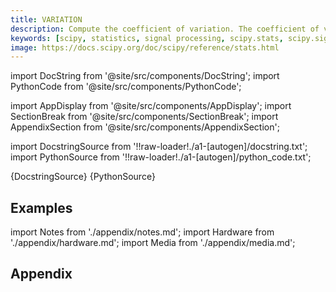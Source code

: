 ```yaml
---
title: VARIATION
description: Compute the coefficient of variation. The coefficient of variation is the standard deviation divided by the mean.  This function is equivalent to      np.std(x, axis=axis, ddof=ddof) / np.mean(x)  The default for ``ddof`` is 0, but many definitions of the coefficient of variation use the square root of the unbiased sample variance for the sample standard deviation, which corresponds to ``ddof=1``.  The function does not take the absolute value of the mean of the data, so the return value is negative if the mean is negative.
keywords: [scipy, statistics, signal processing, scipy.stats, scipy.signal, scipy.stats.variation]
image: https://docs.scipy.org/doc/scipy/reference/stats.html
---
```


[//]: # (Custom component imports)

import DocString from '@site/src/components/DocString';
import PythonCode from '@site/src/components/PythonCode';

import AppDisplay from '@site/src/components/AppDisplay';
import SectionBreak from '@site/src/components/SectionBreak';
import AppendixSection from '@site/src/components/AppendixSection';

[//]: # (Docstring)

import DocstringSource from '!!raw-loader!./a1-[autogen]/docstring.txt';
import PythonSource from '!!raw-loader!./a1-[autogen]/python_code.txt';


<DocString>{DocstringSource}</DocString>
<PythonCode GLink='SCIPY/stats/VARIATION/VARIATION.py'>{PythonSource}</PythonCode>


<SectionBreak />

    

[//]: # (Examples)

## Examples

<AppDisplay 
  GLink='SCIPY/stats/VARIATION'
  nodeLabel='VARIATION'>
</AppDisplay>

<SectionBreak />

    

[//]: # (Appendix)

import Notes from './appendix/notes.md';
import Hardware from './appendix/hardware.md';
import Media from './appendix/media.md';

## Appendix

<AppendixSection index={0} folderPath='nodes/SCIPY/stats/VARIATION/appendix/'><Notes /></AppendixSection>
<AppendixSection index={1} folderPath='nodes/SCIPY/stats/VARIATION/appendix/'><Hardware /></AppendixSection>
<AppendixSection index={2} folderPath='nodes/SCIPY/stats/VARIATION/appendix/'><Media /></AppendixSection>


